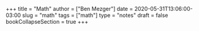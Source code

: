 +++
title = "Math"
author = ["Ben Mezger"]
date = 2020-05-31T13:06:00-03:00
slug = "math"
tags = ["math"]
type = "notes"
draft = false
bookCollapseSection = true
+++
